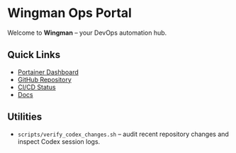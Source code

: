 # Wingman Ops Portal

Welcome to **Wingman** – your DevOps automation hub.

## Quick Links

- [Portainer Dashboard](http://198.96.88.177:9000/)
- [GitHub Repository](https://github.com/1tsjeremiah/wingman)
- [CI/CD Status](https://github.com/1tsjeremiah/wingman/actions)
- [Docs](./index.md)

## Utilities

- `scripts/verify_codex_changes.sh` – audit recent repository changes and inspect Codex session logs.
